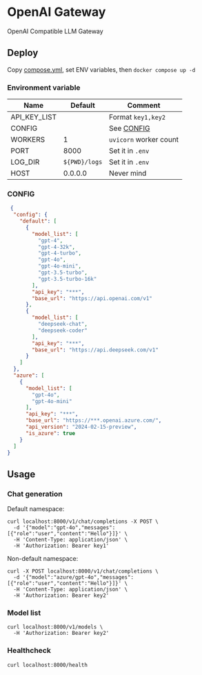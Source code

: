 # OpenAI Gateway

OpenAI Compatible LLM Gateway

## Deploy

Copy [compose.yml](./compose.yml), set ENV variables, then `docker compose up -d`

### Environment variable

| Name         | Default       | Comment                |
|--------------|---------------|------------------------|
| API_KEY_LIST |               | Format `key1,key2`     |
| CONFIG       |               | See [CONFIG](#CONFIG)  |
| WORKERS      | 1             | `uvicorn` worker count |
| PORT         | 8000          | Set it in `.env`       |
| LOG_DIR      | `${PWD}/logs` | Set it in `.env`       |
| HOST         | 0.0.0.0       | Never mind             |

### CONFIG

```json
 {
  "config": {
    "default": [
      {
        "model_list": [
          "gpt-4",
          "gpt-4-32k",
          "gpt-4-turbo",
          "gpt-4o",
          "gpt-4o-mini",
          "gpt-3.5-turbo",
          "gpt-3.5-turbo-16k"
        ],
        "api_key": "***",
        "base_url": "https://api.openai.com/v1"
      },
      {
        "model_list": [
          "deepseek-chat",
          "deepseek-coder"
        ],
        "api_key": "***",
        "base_url": "https://api.deepseek.com/v1"
      }
    ]
  },
  "azure": [
    {
      "model_list": [
        "gpt-4o",
        "gpt-4o-mini"
      ],
      "api_key": "***",
      "base_url": "https://***.openai.azure.com/",
      "api_version": "2024-02-15-preview",
      "is_azure": true
    }
  ]
}
```

## Usage

### Chat generation

Default namespace:

```shell
curl localhost:8000/v1/chat/completions -X POST \
  -d '{"model":"gpt-4o","messages":[{"role":"user","content":"Hello"}]}' \
  -H 'Content-Type: application/json' \
  -H 'Authorization: Bearer key1'
```

Non-default namespace:

```shell
curl -X POST localhost:8000/v1/chat/completions \
  -d '{"model":"azure/gpt-4o","messages":[{"role":"user","content":"Hello"}]}' \
  -H 'Content-Type: application/json' \
  -H 'Authorization: Bearer key2'
```

### Model list

```shell
curl localhost:8000/v1/models \
  -H 'Authorization: Bearer key2'
```

### Healthcheck

```shell
curl localhost:8000/health
```
